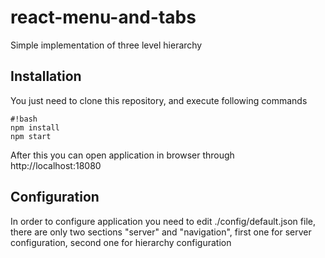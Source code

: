 # react-menu-and-tabs #
Simple implementation of three level hierarchy

## Installation ##
You just need to clone this repository, and execute following commands

```
#!bash
npm install
npm start
```

After this you can open application in browser through http://localhost:18080

## Configuration ##
In order to configure application you need to edit ./config/default.json file, there are only two sections "server" and "navigation", first one for server configuration, second one for hierarchy configuration
